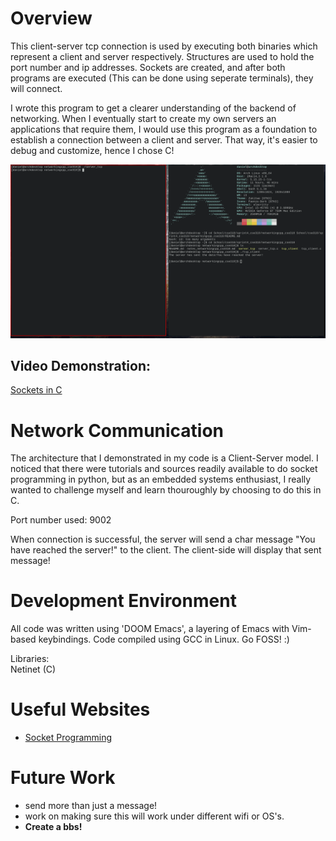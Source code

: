 # Overview

This client-server tcp connection is used by executing both binaries which represent a client and server respectively. Structures are used to hold the port number and ip addresses. Sockets are created, and after both programs are executed (This can be done using seperate terminals), they will connect.  

I wrote this program to get a clearer understanding of the backend of networking. When I eventually start to create my own servers an applications that require them, I would use this program as a foundation to establish a connection between a client and server. That way, it's easier to debug and customize, hence I chose C!  

![Screenshot of connection](screenshot_networkingc.png)  
## Video Demonstration:
[Sockets in C](https://youtu.be/NmL78i3G03w)  
# Network Communication

The architecture that I demonstrated in my code is a Client-Server model. I noticed that there were tutorials and sources readily available to do socket programming in python, but as an embedded systems enthusiast, I really wanted to challenge myself and learn thouroughly by choosing to do this in C.

Port number used: 9002  

When connection is successful, the server will send a char message "You have reached the server!" to the client. The client-side will display that sent message!   

# Development Environment

All code was written using 'DOOM Emacs', a layering of Emacs with Vim-based keybindings. Code compiled using GCC in Linux. Go FOSS! :)  

Libraries:  
Netinet (C)  

# Useful Websites

* [Socket Programming](https://www.geeksforgeeks.org/socket-programming-cc/)

# Future Work

* send more than just a message!  
* work on making sure this will work under different wifi or OS's.  
* **Create a bbs!**  
